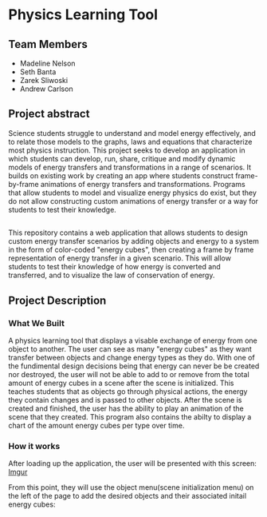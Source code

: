 # Physics Learning Tool

## Team Members
 - Madeline Nelson
 - Seth Banta
 - Zarek Sliwoski
 - Andrew Carlson

## Project abstract
Science students struggle to understand and model energy effectively, and to relate those models to 
the graphs, laws and equations that characterize most physics instruction. This project seeks to 
develop an application in which students can develop, run, share, critique and modify dynamic models
of energy transfers and transformations in a range of scenarios. It builds on existing work by creating 
an app where students construct frame-by-frame animations of energy transfers and transformations. 
Programs that allow students to model and visualize energy physics do exist, but they do not allow 
constructing custom animations of energy transfer or a way for students to test their knowledge.

##
This repository contains a web application that allows students to design custom energy transfer 
scenarios by adding objects and energy to a system in the form of color-coded "energy cubes", 
then creating a frame by frame representation of energy transfer in a given scenario. This will 
allow students to test their knowledge of how energy is converted and transferred, and 
to visualize the law of conservation of energy.

## Project Description

### What We Built
A physics learning tool that displays a visable exchange of energy from one object to another. 
The user can see as many "energy cubes" as they want transfer between objects and change energy types 
as they do. With one of the fundimental design decisions being that energy can never be be created 
nor destroyed, the user will not be able to add to or remove from the total amount of energy cubes 
in a scene after the scene is initialized. This teaches students that as objects go through physical 
actions, the energy they contain changes and is passed to other objects. After the scene is created 
and finished, the user has the ability to play an animation of the scene that they created. This 
program also contains the abilty to display a chart of the amount energy cubes per type over time.

### How it works
After loading up the application, the user will be presented with this screen:
[Imgur](https://i.imgur.com/IOUjTuy.png)

From this point, they will use the object menu(scene initialization menu) on the left of the page to
add the desired objects and their associated initail energy cubes:

